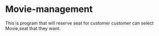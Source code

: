 # Movie-management
This is program that will reserve seat for customer customer can select Movie,seat that they want.
